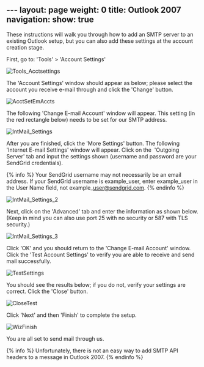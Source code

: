 --- layout: page weight: 0 title: Outlook 2007 navigation: show: true
---

These instructions will walk you through how to add an SMTP server to an
existing Outlook setup, but you can also add these settings at the
account creation stage.

First, go to: 'Tools' \> 'Account Settings'

![]({{root_url}}/images/outlook_2007_1.png "Tools_Acctsettings")

The 'Account Settings' window should appear as below; please select the
account you receive e-mail through and click the 'Change' button.

![]({{root_url}}/images/outlook_2007_2.png "AcctSetEmAccts")  

The following 'Change E-mail Account' window will appear. This setting
(in the red rectangle below) needs to be set for our SMTP address.

![]({{root_url}}/images/outlook_2007_3.png "IntMail_Settings")

After you are finished, click the 'More Settings' button. The following
'Internet E-mail Settings' window will appear. Click on the  'Outgoing
Server' tab and input the settings shown (username and password are your
SendGrid credentials).

{% info %} Your SendGrid username may not necessarily be an email
address. If your SendGrid username is example\_user, enter example\_user
in the User Name field, not example\_user@sendgrid.com. {% endinfo %}

![]({{root_url}}/images/outlook_2007_4.png "IntMail_Settings_2")

Next, click on the 'Advanced' tab and enter the information as shown
below. (Keep in mind you can also use port 25 with no security or 587
with TLS security.)

![]({{root_url}}/images/outlook_2007_5.png "IntMail_Settings_3")

Click 'OK' and you should return to the 'Change E-mail Account' window.
Click the 'Test Account Settings' to verify you are able to receive and
send mail successfully.

![]({{root_url}}/images/outlook_2007_6.png "TestSettings")

You should see the results below; if you do not, verify your settings
are correct. Click the 'Close' button.

![]({{root_url}}/images/outlook_2007_7.png "CloseTest")

Click 'Next' and then 'Finish' to complete the setup.

![]({{root_url}}/images/outlook_2007_8.png "WizFinish")

You are all set to send mail through us.

{% info %} Unfortunately, there is not an easy way to add SMTP API
headers to a message in Outlook 2007. {% endinfo %}
